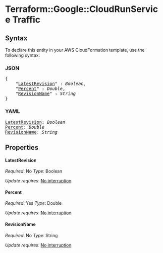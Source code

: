 # Terraform::Google::CloudRunService Traffic

## Syntax

To declare this entity in your AWS CloudFormation template, use the following syntax:

### JSON

<pre>
{
    "<a href="#latestrevision" title="LatestRevision">LatestRevision</a>" : <i>Boolean</i>,
    "<a href="#percent" title="Percent">Percent</a>" : <i>Double</i>,
    "<a href="#revisionname" title="RevisionName">RevisionName</a>" : <i>String</i>
}
</pre>

### YAML

<pre>
<a href="#latestrevision" title="LatestRevision">LatestRevision</a>: <i>Boolean</i>
<a href="#percent" title="Percent">Percent</a>: <i>Double</i>
<a href="#revisionname" title="RevisionName">RevisionName</a>: <i>String</i>
</pre>

## Properties

#### LatestRevision

_Required_: No
_Type_: Boolean

_Update requires_: [No interruption](https://docs.aws.amazon.com/AWSCloudFormation/latest/UserGuide/using-cfn-updating-stacks-update-behaviors.html#update-no-interrupt)

#### Percent

_Required_: Yes
_Type_: Double

_Update requires_: [No interruption](https://docs.aws.amazon.com/AWSCloudFormation/latest/UserGuide/using-cfn-updating-stacks-update-behaviors.html#update-no-interrupt)

#### RevisionName

_Required_: No
_Type_: String

_Update requires_: [No interruption](https://docs.aws.amazon.com/AWSCloudFormation/latest/UserGuide/using-cfn-updating-stacks-update-behaviors.html#update-no-interrupt)


